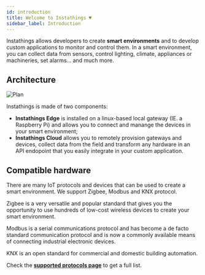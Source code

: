 ```yaml
---
id: introduction
title: Welcome to Instathings ♥️
sidebar_label: Introduction
---
```


Instathings allows developers to create **smart environments** and to develop custom applications to monitor and control them. In a smart environment, you can collect data from sensors, control lighting, climate, appliances or machineries, set alarms... and much more.

## Architecture

![Plan](assets/introduction/architecture.png)

Instathings is made of two components: 
- **Instathings Edge** is installed on a linux-based local gateway (IE. a Raspberry Pi) and allows you to connect and manange the devices in your smart environment; 
- **Instathings Cloud** allows you to remotely provision gateways and devices, collect data from the field and transform any hardware in an API endopoint that you easily integrate in your custom application.  


## Compatible hardware

There are many IoT protocols and devices that can be used to create a smart environment. We support Zigbee, Modbus and KNX protocol.

Zigbee is a very versatile and popular standard that gives you the opportunity to use hundreds of low-cost wireless devices to create your smart environment.

Modbus is a serial communications protocol and has become a de facto standard communication protocol and is now a commonly available means of connecting industrial electronic devices.

KNX is an open standard for commercial and domestic building automation. 

Check the **<a href="/docs/en/protocols.html" class="external-link" target="_blank">supported protocols page</a>** to get a full list.
